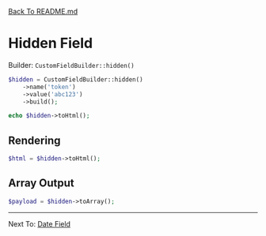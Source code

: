[Back To README.md](../../README.md)

# Hidden Field

Builder: `CustomFieldBuilder::hidden()`

```php
$hidden = CustomFieldBuilder::hidden()
    ->name('token')
    ->value('abc123')
    ->build();

echo $hidden->toHtml();
```

## Rendering

```php
$html = $hidden->toHtml();
```

## Array Output

```php
$payload = $hidden->toArray();
```

---

Next To: [Date Field](date.md)
